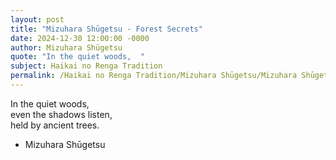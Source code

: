 ```yaml
---
layout: post
title: "Mizuhara Shūgetsu - Forest Secrets"
date: 2024-12-30 12:00:00 -0000
author: Mizuhara Shūgetsu
quote: "In the quiet woods,  "
subject: Haikai no Renga Tradition
permalink: /Haikai no Renga Tradition/Mizuhara Shūgetsu/Mizuhara Shūgetsu - Forest Secrets
---
```


In the quiet woods,  
even the shadows listen,  
held by ancient trees.

- Mizuhara Shūgetsu
